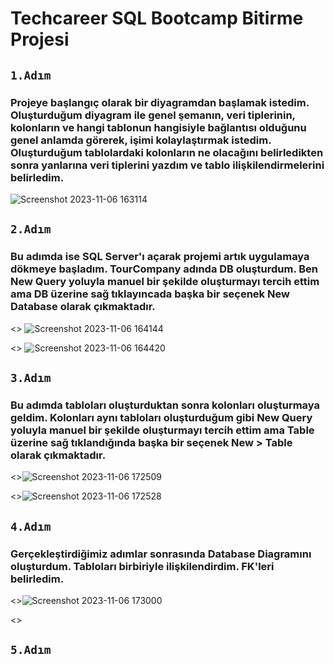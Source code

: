 # Techcareer SQL Bootcamp Bitirme Projesi

## `1.Adım`
### Projeye başlangıç olarak bir diyagramdan başlamak istedim. Oluşturduğum diyagram ile genel şemanın, veri tiplerinin, kolonların ve hangi tablonun hangisiyle bağlantısı olduğunu genel anlamda görerek, işimi kolaylaştırmak istedim. Oluşturduğum tablolardaki kolonların ne olacağını belirledikten sonra yanlarına veri tiplerini yazdım ve tablo ilişkilendirmelerini belirledim.
![Screenshot 2023-11-06 163114](https://github.com/furkanertekinn/tour_company_sql/assets/96014529/c9bb33f1-7dff-438b-9916-ca1c6820d701)

## `2.Adım`
### Bu adımda ise SQL Server'ı açarak projemi artık uygulamaya dökmeye başladım. TourCompany adında DB oluşturdum. Ben New Query yoluyla manuel bir şekilde oluşturmayı tercih ettim ama DB üzerine sağ tıklayıncada başka bir seçenek New Database olarak çıkmaktadır.
<> ![Screenshot 2023-11-06 164144](https://github.com/furkanertekinn/tour_company_sql/assets/96014529/af320494-b21d-4aac-99fa-42291e59a02b)

<> ![Screenshot 2023-11-06 164420](https://github.com/furkanertekinn/tour_company_sql/assets/96014529/d44c0844-5a4c-4b44-8f33-221746fda4fc)

## `3.Adım`
### Bu adımda tabloları oluşturduktan sonra kolonları oluşturmaya geldim. Kolonları aynı tabloları oluşturduğum gibi New Query yoluyla manuel bir şekilde oluşturmayı tercih ettim ama Table üzerine sağ tıklandığında başka bir seçenek New > Table olarak çıkmaktadır.
<>![Screenshot 2023-11-06 172509](https://github.com/furkanertekinn/tour_company_sql/assets/96014529/d549b7a1-da06-46c1-913b-60cd8feb469c)

<>![Screenshot 2023-11-06 172528](https://github.com/furkanertekinn/tour_company_sql/assets/96014529/cad01da8-71d5-47c6-a411-eca65915762d)

## `4.Adım`
### Gerçekleştirdiğimiz adımlar sonrasında Database Diagramını oluşturdum. Tabloları birbiriyle ilişkilendirdim. FK'leri belirledim.
<>![Screenshot 2023-11-06 173000](https://github.com/furkanertekinn/tour_company_sql/assets/96014529/4bc6e3d1-8dbd-4596-ba1f-486e1dc7014f)

<>

## `5.Adım`
### 
